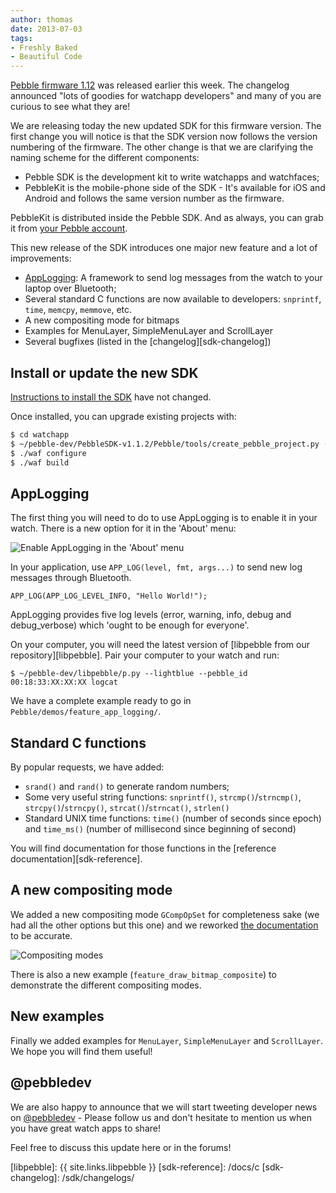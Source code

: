 ```yaml
---
author: thomas
date: 2013-07-03
tags:
- Freshly Baked
- Beautiful Code
---
```


[Pebble firmware 1.12][pebble-1.12] was released earlier this week. The changelog announced "lots of goodies for watchapp developers" and many of you are curious to see what they are!



We are releasing today the new updated SDK for this firmware version. The first change you will notice is that the SDK version now follows the version numbering of the firmware. The other change is that we are clarifying the naming scheme for the different components:

 * Pebble SDK is the development kit to write watchapps and watchfaces; 
 * PebbleKit is the mobile-phone side of the SDK - It's available for iOS and Android and follows the same version number as the firmware.
 
PebbleKit is distributed inside the Pebble SDK. And as always, you can grab it from [your Pebble account][sdk-download].


This new release of the SDK introduces one major new feature and a lot of improvements:

 * [AppLogging](``Logging``): A framework to send log messages from the watch to your laptop over Bluetooth;
 * Several standard C functions are now available to developers: `snprintf`, `time`, `memcpy`, `memmove`, etc.
 * A new compositing mode for bitmaps
 * Examples for MenuLayer, SimpleMenuLayer and ScrollLayer
 * Several bugfixes (listed in the [changelog][sdk-changelog])

## Install or update the new SDK

[Instructions to install the SDK][sdk-install] have not changed. 

Once installed, you can upgrade existing projects with:

```sh
$ cd watchapp
$ ~/pebble-dev/PebbleSDK-v1.1.2/Pebble/tools/create_pebble_project.py --update-symlink ~/pebble-dev/PebbleSDK-v1.1.2/Pebble/sdk .
$ ./waf configure
$ ./waf build
```

## AppLogging

The first thing you will need to do to use AppLogging is to enable it in your watch. There is a new option for it in the 'About' menu:

![Enable AppLogging in the 'About' menu](/images/blog/applogging-enabled.jpg)

In your application, use `APP_LOG(level, fmt, args...)` to send new log messages through Bluetooth.

```
APP_LOG(APP_LOG_LEVEL_INFO, "Hello World!");
```

AppLogging provides five log levels (error, warning, info, debug and debug_verbose) which 'ought to be enough for everyone'.

On your computer, you will need the latest version of [libpebble from our repository][libpebble]. Pair your computer to your watch and run:

```
$ ~/pebble-dev/libpebble/p.py --lightblue --pebble_id 00:18:33:XX:XX:XX logcat
```

We have a complete example ready to go in `Pebble/demos/feature_app_logging/`.


## Standard C functions

By popular requests, we have added:

 * `srand()` and `rand()` to generate random numbers;
 * Some very useful string functions: `snprintf()`, `strcmp()`/`strncmp()`, `strcpy()`/`strncpy()`, `strcat()`/`strncat()`, `strlen()`
 * Standard UNIX time functions: `time()` (number of seconds since epoch) and `time_ms()` (number of millisecond since beginning of second)
 
You will find documentation for those functions in the [reference documentation][sdk-reference].

## A new compositing mode

We added a new compositing mode `GCompOpSet` for completeness sake (we had all the other options but this one) and we reworked [the documentation](``GCompOp``) to be accurate.

![Compositing modes](/images/blog/compops.png)  

There is also a new example (`feature_draw_bitmap_composite`) to demonstrate the different compositing modes.

## New examples

Finally we added examples for `MenuLayer`, `SimpleMenuLayer` and `ScrollLayer`. We hope you will find them useful!

## @pebbledev

We are also happy to announce that we will start tweeting developer news on <a href="https://twitter.com/pebbledev">@pebbledev</a> - Please follow us and don't hesitate to mention us when you have great watch apps to share!

Feel free to discuss this update here or in the forums!

[pebble-1.12]: https://forums.getpebble.com/discussion/6222/announcing-pebbleos-v1-12-firmware-release-notes/1
[sdk-download]: /sdk/download
[sdk-install]: /sdk/install
[libpebble]: {{ site.links.libpebble }}
[sdk-reference]: /docs/c
[sdk-changelog]: /sdk/changelogs/
